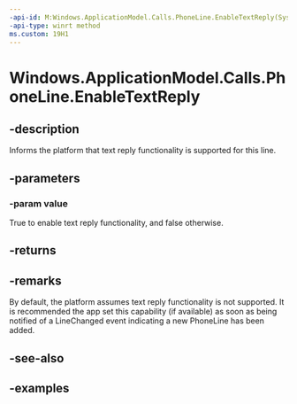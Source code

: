 ```yaml
---
-api-id: M:Windows.ApplicationModel.Calls.PhoneLine.EnableTextReply(System.Boolean)
-api-type: winrt method
ms.custom: 19H1
---
```


<!-- Method syntax.
public HResult PhoneLine.EnableTextReply(Boolean value)
-->

# Windows.ApplicationModel.Calls.PhoneLine.EnableTextReply

## -description
Informs the platform that text reply functionality is supported for this line.

## -parameters
### -param value
True to enable text reply functionality, and false otherwise.

## -returns

## -remarks
By default, the platform assumes text reply functionality is not supported. It is recommended the app set this capability (if available) as soon as being notified of a LineChanged event indicating a new PhoneLine has been added.

## -see-also

## -examples

